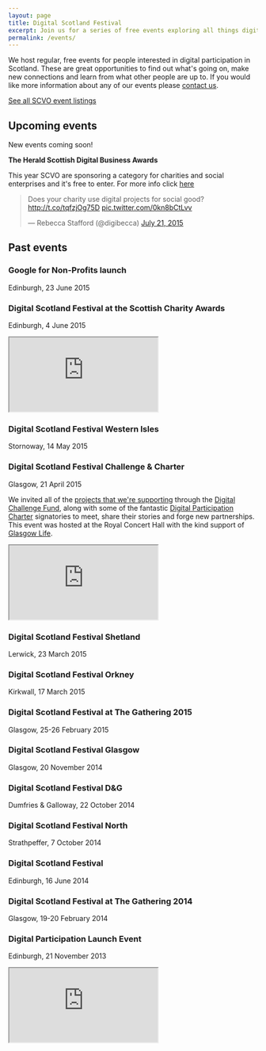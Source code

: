 ```yaml
---
layout: page
title: Digital Scotland Festival
excerpt: Join us for a series of free events exploring all things digital.
permalink: /events/
---
```


We host regular, free events for people interested in digital participation in Scotland. These are great opportunities to find out what's going on, make new connections and learn from what other people are up to. If you would like more information about any of our events please [contact us](/contact/).

<a href="http://www.scvo.org.uk/events" class="btn btn-primary btn-lg">See all SCVO event listings</a>



## Upcoming events

New events coming soon!

**The Herald Scottish Digital Business Awards**

This year SCVO are sponsoring a category for charities and social enterprises and it's free to enter. For more info click [here](http://www.scvo.org.uk/blog/charities-enter-the-herald-scottish-digital-business-awards-2015/) 

<blockquote class="twitter-tweet" lang="en"><p lang="en" dir="ltr">Does your charity use digital projects for social good? <a href="http://t.co/tqfzjOg75D">http://t.co/tqfzjOg75D</a> <a href="http://t.co/0kn8bCtLvv">pic.twitter.com/0kn8bCtLvv</a></p>&mdash; Rebecca Stafford (@digibecca) <a href="https://twitter.com/digibecca/status/623437273841930240">July 21, 2015</a></blockquote> <script async src="//platform.twitter.com/widgets.js" charset="utf-8"></script> 

## Past events

### Google for Non-Profits launch
Edinburgh, 23 June 2015

### Digital Scotland Festival at the Scottish Charity Awards
Edinburgh, 4 June 2015

<div class="embed-responsive embed-responsive-16by9">
  <iframe class="embed-responsive-item" src="https://www.youtube.com/embed/BiC3KhKTrKE"></iframe>
</div>

### Digital Scotland Festival Western Isles
Stornoway, 14 May 2015

### Digital Scotland Festival Challenge & Charter
Glasgow, 21 April 2015

We invited all of the [projects that we're supporting](/projects) through the [Digital Challenge Fund](/resources/challenge-fund/), along with some of the fantastic [Digital Participation Charter](/charter/) signatories to meet, share their stories and forge new partnerships. This event was hosted at the Royal Concert Hall with the kind support of [Glasgow Life](http://www.glasgowlife.org.uk/Pages/default.aspx).

<div class="embed-responsive embed-responsive-16by9">
  <iframe class="embed-responsive-item" src="https://www.youtube.com/embed/jqvS6WxepNQ"></iframe>
</div>

### Digital Scotland Festival Shetland
Lerwick, 23 March 2015

### Digital Scotland Festival Orkney
Kirkwall, 17 March 2015

### Digital Scotland Festival at The Gathering 2015
Glasgow, 25-26 February 2015

### Digital Scotland Festival Glasgow
Glasgow, 20 November 2014

### Digital Scotland Festival D&G
Dumfries & Galloway, 22 October 2014

### Digital Scotland Festival North
Strathpeffer, 7 October 2014

### Digital Scotland Festival
Edinburgh, 16 June 2014

### Digital Scotland Festival at The Gathering 2014
Glasgow, 19-20 February 2014

### Digital Participation Launch Event
Edinburgh, 21 November 2013

<div class="embed-responsive embed-responsive-16by9">
  <iframe class="embed-responsive-item" src="https://www.youtube.com/embed/cVMGVQMh1iU"></iframe>
</div>
